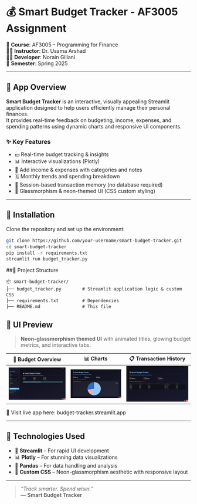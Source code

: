 # 💰 Smart Budget Tracker - AF3005 Assignment

📘 **Course**: AF3005 – Programming for Finance  
👨‍🏫 **Instructor**: Dr. Usama Arshad  
👨‍💻 **Developer**: Norain Gillani  
📅 **Semester**: Spring 2025  

---

## 📱 App Overview

**Smart Budget Tracker** is an interactive, visually appealing Streamlit application designed to help users efficiently manage their personal finances.  
It provides real-time feedback on budgeting, income, expenses, and spending patterns using dynamic charts and responsive UI components.

### ✨ Key Features
- 💵 Real-time budget tracking & insights  
- 📊 Interactive visualizations (Plotly)  
- 🧾 Add income & expenses with categories and notes  
- 🗓️ Monthly trends and spending breakdown  
- 🧠 Session-based transaction memory (no database required)  
- 🌈 Glassmorphism & neon-themed UI (CSS custom styling)

---

## 🚀 Installation

Clone the repository and set up the environment:

```bash
git clone https://github.com/your-username/smart-budget-tracker.git
cd smart-budget-tracker
pip install -r requirements.txt
streamlit run budget_tracker.py
```

##📂 Project Structure
```
📦 smart-budget-tracker/
├── budget_tracker.py        # Streamlit application logic & custom CSS
├── requirements.txt         # Dependencies
├── README.md                # This file
```

## 📸 UI Preview

> **Neon-glassmorphism themed UI** with animated titles, glowing budget metrics, and interactive tabs.

| 💼 Budget Overview | 📊 Charts | 📋 Transaction History |
|--------------------|----------|-------------------------|
| ![Overview](https://raw.githubusercontent.com/noraingillani/Budget-Tracker/main/overview.png) | ![Charts](https://raw.githubusercontent.com/noraingillani/Budget-Tracker/main/chart.png) | ![History](https://raw.githubusercontent.com/noraingillani/Budget-Tracker/main/history.png) |

📌 Visit live app here: budget-tracker.streamlit.app

---

## 🧪 Technologies Used

- 🚀 **Streamlit** – For rapid UI development  
- 📊 **Plotly** – For stunning data visualizations  
- 🐼 **Pandas** – For data handling and analysis  
- 🎨 **Custom CSS** – Neon-glassmorphism aesthetic with responsive layout

---

> _“Track smarter. Spend wiser.”_  
> — **Smart Budget Tracker**

